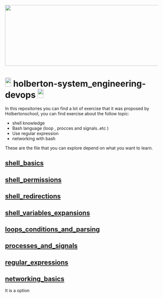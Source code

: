<img src="https://user-images.githubusercontent.com/66263776/98416555-43fa9b80-204d-11eb-800a-df8e19b62655.jpg" width="700" height= "200"> 

# <img src="https://user-images.githubusercontent.com/66263776/98705433-b6b88f00-234b-11eb-97b7-cb193f7424f4.png" width="20" height= "30">    holberton-system_engineering-devops <img src="https://user-images.githubusercontent.com/66263776/98705433-b6b88f00-234b-11eb-97b7-cb193f7424f4.png" width="20" height= "30">

In this repositories you can find  a lot of exercise that it was 
proposed by Holbertonschool, you can find exercise about the follow topic:
* shell knowledge
* Bash language (loop , procces and signals..etc )
* Use regular expression
* networking with bash

These are the file that you can explore depend on what you want to learn.
## [shell_basics](https://github.com/CBarreiro96/holberton-system_engineering-devops/tree/master/0x00-shell_basics)
## [shell_permissions](https://github.com/CBarreiro96/holberton-system_engineering-devops/tree/master/0x01-shell_permissions)
## [shell_redirections](https://github.com/CBarreiro96/holberton-system_engineering-devops/tree/master/0x02-shell_redirections)
## [shell_variables_expansions](https://github.com/CBarreiro96/holberton-system_engineering-devops/tree/master/0x03-shell_variables_expansions)
## [loops_conditions_and_parsing](https://github.com/CBarreiro96/holberton-system_engineering-devops/tree/master/0x04-loops_conditions_and_parsing)
## [processes_and_signals](https://github.com/CBarreiro96/holberton-system_engineering-devops/tree/master/0x05-processes_and_signals)
## [regular_expressions](https://github.com/CBarreiro96/holberton-system_engineering-devops/tree/master/0x06-regular_expressions)
## [networking_basics](https://github.com/CBarreiro96/holberton-system_engineering-devops/tree/master/0x07-networking_basics)
It is a option
